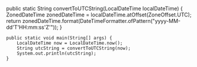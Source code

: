  public static String convertToUTCString(LocalDateTime localDateTime) {
        ZonedDateTime zonedDateTime = localDateTime.atOffset(ZoneOffset.UTC);
        return zonedDateTime.format(DateTimeFormatter.ofPattern("yyyy-MM-dd'T'HH:mm:ss'Z'"));
    }

    public static void main(String[] args) {
        LocalDateTime now = LocalDateTime.now();
        String utcString = convertToUTCString(now);
        System.out.println(utcString);
    }
